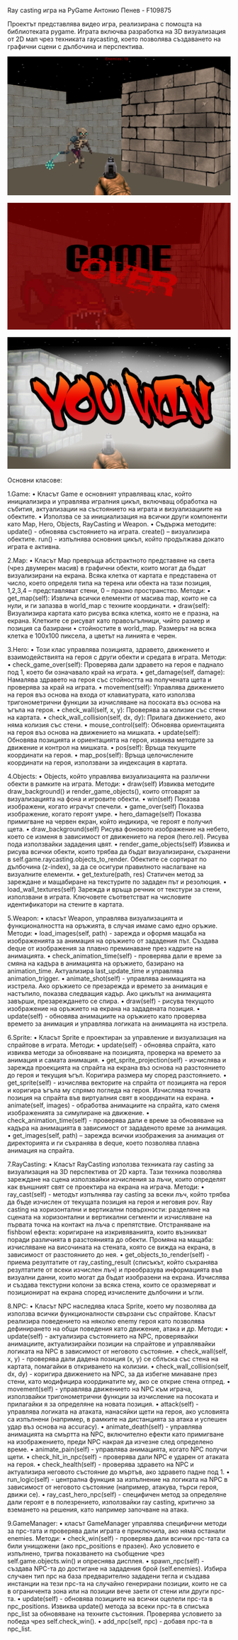 Ray casting игра на PyGame
Антонио Пенев - F109875

Проектът представлява видео игра, реализирана с помощта на библиотеката pygame. Играта включва разработка на 3D визуализация от 2D мап чрез техниката raycasting, което позволява създаването на графични сцени с дълбочина и перспектива.

![game](/images/photos/1.png)

![game](/images/photos/4.png)

![game](/images/photos/5.png)

Основни класове:

1.Game:
•	Класът Game е основният управляващ клас, който инициализира и управлява игралния цикъл, включващ обработка на събития, актуализации на състоянието на играта и визуализациите на обектите.
•	Използва се за инициализация на всички други компоненти като Map, Hero, Objects, RayCasting и Weapon.
•	Съдържа методите:
update() - обновява състоянието на играта.
create() – визуализира обектите.
run() - изпълнява основния цикъл, който продължава докато играта е активна.

2.Map:
•	Класът Map превръща абстрактното представяне на света (чрез двумерен масив) в графични обекти, които могат да бъдат визуализирани на екрана. Всяка клетка от картата е представена от число, което определя типа на терена или обекта на тази позиция, 1,2,3,4 – представляват стени, 0 – празно пространство.
Методи:
•   get_map(self): Извлича всички елементи от масива map, които не са нули, и ги запазва в world_map с техните координати. 
•   draw(self): Визуализира картата като рисува всяка клетка, която не е празна, на екрана. Клетките се рисуват като правоъгълници, чийто размер и позиция са базирани •   стойностите в world_map. Размерът на всяка клетка е 100x100 пиксела, а цветът на линията е черен.

3.Hero:
•	Този клас управлява позицията, здравето, движението и взаимодействията на героя с други обекти и средата в играта.
Методи:
•	check_game_over(self): Проверява дали здравето на героя е паднало под 1, което би означавало край на играта.
•	get_damage(self, damage): Намалява здравето на героя със стойността на получената щета и проверява за край на играта.
•	movement(self): Управлява движението на героя въз основа на входа от клавиатурата, като използва тригонометрични функции за изчисляване на посоката въз основа на ъгъла на героя.
•	check_wall(self, x, y): Проверява за колизии със стени на картата.
•	check_wall_collision(self, dx, dy): Прилага движението, ако няма колизия със стени.
•	mouse_control(self): Обновява ориентацията на героя въз основа на движението на мишката.
•	update(self): Обновява позицията и ориентацията на героя, извиква методите за движение и контрол на мишката.
•	pos(self): Връща текущите координати на героя.
•	map_pos(self): Връща целочислените координати на героя, използвани за индексация в картата.

4.Objects:
•	Objects, който управлява визуализацията на различни обекти в рамките на играта.
Методи:
•	draw(self)
Извиква методите draw_background() и render_game_objects(), които отговарят за визуализацията на фона и игровите обекти.
•	win(self)
Показва изображени, когато играчът спечели.
•	game_over(self)
Показва изображение, когато героят умре.
•	hero_damage(self)
Показва примигване на червен екран, който индикира, че героят е получил щета.
•	draw_background(self)
Рисува фоновото изображение на небето, което се изменя в зависимост от движението на героя (hero.rel).
Рисува пода използвайки зададения цвят.
•	render_game_objects(self)
Извиква и рисува всички обекти, които трябва да бъдат визуализирани, съхранени в self.game.raycasting.objects_to_render.
Обектите се сортират по дълбочина (z-index), за да се осигури правилното наслагване на визуалните елементи.
•	get_texture(path, res)
Статичен метод за зареждане и мащабиране на текстурите по зададен път и резолюция.
•	load_wall_textures(self)
Зарежда и връща речник от текстури за стени, използвани в играта. Ключовете съответстват на числовите идентификатори на стените в картата.

5.Weapon:
•	класът Weapon, управлява визуализацията и функционалността на оръжията, в случая имаме само едно оръжие.
Методи:
•	load_images(self, path) - зарежда и оформя мащаба на  изображенията за анимация на оръжието от зададения път. Създава deque от изображения за плавно преминаване през кадрите на анимацията.
•	check_animation_time(self) - проверява дали е време за смяна на кадъра в анимацията на оръжието, базирано на animation_time. Актуализира last_update_time и управлява animation_trigger.
•	animate_shot(self) - управлява анимацията на изстрела. Ако оръжието се презарежда и времето за анимация е настъпило, показва следващия кадър. Ако цикълът на анимацията завърши, презареждането се спира.
•	draw(self) - рисува текущото изображение на оръжието на екрана на зададената позиция.
•	update(self) - обновява анимациите на оръжието като проверява времето за анимация и управлява логиката на анимацията на изстрела.

6.Sprite:
•	Класът Sprite е проектиран за управление и визуализация на спрайтове в играта.
Методи:
•	update(self) - oбновява спрайта, като извиква методи за обновяване на позицията, проверка на времето за анимация и самата анимация.
•	get_sprite_projection(self) - изчислява и зарежда проекцията на спрайта на екрана въз основа на разстоянието до героя и текущия ъгъл. Коригира размера му според разстоянието.
•	get_sprite(self) - изчислява векторите на спрайта от позицията на героя и коригира ъгъла му спрямо погледа на героя. Изчислява точната позиция на спрайта във виртуалния свят в координати на екрана.
•	animate(self, images) - обработва анимациите на спрайта, като сменя изображенията за симулиране на движение.
•	check_animation_time(self) -  проверява дали е време за обновяване на кадъра на анимацията в зависимост от зададеното време за анимация.
•	get_images(self, path) –  зарежда всички изображения за анимация от директорията и ги съхранява в deque, което позволява плавна анимация на спрайта.

7.RayCasting:
•	Класът RayCasting използва техниката ray casting за визуализация на 3D перспектива от 2D карта. Тази техника позволява зареждане на сцена използвайки изчисления за лъчи, които определят как външният свят се проектира на екрана на играча.
Методи:
•	ray_cast(self) - методът изпълнява ray casting за всеки лъч, който трябва да бъде изчислен от текущата позиция на героя и неговия pov. Ray casting на хоризонтални и вертикални повърхности: разделяне на сцената на хоризонтални и вертикални сегменти и изчисляване на първата точка на контакт на лъча с препятствие.
Отстраняване на fishbowl ефекта: коригиране на изкривяванията, които възникват поради различията в разстоянията до обекти.
Промяна на мащаба: изчисляване на височината на стената, която се вижда на екрана, в зависимост от разстоянието до нея.
•	get_objects_to_render(self) - приема резултатите от ray_casting_result (списъкът, който съхранява резултатите от всеки изчислен лъч) и преобразува информацията във визуални данни, които могат да бъдат изобразени на екрана. Изчислява и създава текстурни колони за всяка стена, които се оразмеряват и позиционират на екрана според изчислените дълбочини и ъгли.

8.NPC:
•	Класът NPC наследява класа Sprite, което му позволява да използва всички функционалности свързани със спрайтове. Класът реализира поведението на няколко enemy героя като позволява дефинирането на общи поведения като движение, атака и др.
Методи:
•	update(self) - актуализира състоянието на NPC, проверявайки анимациите, актуализирайки позиции на спрайтове и управлявайки логиката на NPC в зависимост от неговото състояние.
•	check_wall(self, x, y) - проверява дали дадена позиция (x, y) се сблъска със стена на картата, помагайки в откриването на колизии.
•	check_wall_collision(self, dx, dy) - коригира движението на NPC, за да избегне минаване през стени, като модифицира координатите му, ако се открие стена отпред.
•	movement(self) - управлява движението на NPC към играча, използвайки тригонометрични функции за изчисление на посоката и прилагайки я за определяне на новата позиция.
•	attack(self) - управлява логиката на атаката, нанасяйки щети на героя, ако условията са изпълнени (например, в рамките на дистанцията за атака и успешен удар въз основа на accuracy).
•	animate_death(self) - управлява анимацията на смъртта на NPC, включително ефекти като примигване на изображението, преди NPC накрая да изчезне след определено време.
•	animate_pain(self) - управлява анимацията, когато NPC получи щети.
•	check_hit_in_npc(self) - проверява дали NPC е ударен от атаката на героя.
•	check_health(self) - проверява здравето на NPC и актуализира неговото състояние до мъртъв, ако здравето падне под 1.
•	run_logic(self) - централна функция за изпълнение на логиката на NPC в зависимост от неговото състояние (например, атакува, търси героя, движи се).
•	ray_cast_hero_npc(self) - специфичен метод за определяне дали героят е в полезрението, използвайки ray casting, критично за вземането на решения, като например започване на атака.

9.GameManager:
•	класът GameManager  управлява специфични методи за  npc-тата и проверява дали играта е приключила, ако няма останали enemies. 
Методи:
•	check_win(self) - проверява дали всички npc-тата са били унищожени (ако npc_positions е празен). Ако условието е изпълнено, тригва показването на съобщение чрез self.game.objects.win() и опреснява дисплея.
•	spawn_npc(self) - създава NPC-та до достигане на зададения брой (self.enemies). Избира случаен тип npc на база предварително зададени тегла и създава инстанции на тези npc-та на случайно генерирани позиции, които не са в ограничента зона или на позиции вече заети от стени или други npc-та.
•	update(self) - обновява позициите на всички оцелели npc-та в npc_positions. Извиква update() метода за всеки npc-та в списъка npc_list за обновяване на техните състояния. Проверява условието за победа чрез self.check_win().
•	add_npc(self, npc) - добавя npc-та в npc_list. 